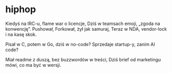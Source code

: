 # hiphop

Kiedyś na IRC-u, flame war o licencje,
Dziś w teamsach emoji, „zgoda na konwencję”.
Pushował, Forkował, żył jak samuraj,
Teraz w NDA, vendor-lock i na kasę skok.



Pisał w C, potem w Go, dziś w no-code?
Sprzedaje startup-y, zanim AI code?


Miał readme z duszą, bez buzzwordów w treści,
Dziś brief od marketingu mówi, co ma być w wersji.
